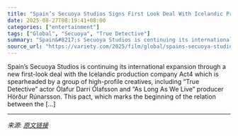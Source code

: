 ```yaml
---
title: "Spain’s Secuoya Studios Signs First Look Deal With Icelandic Production Banner Act4 Led by ‘True Detective’ Actor Ólafur Darri Ólafsson, Among Others (EXCLUSIVE)"
date: 2025-08-27T08:19:41+08:00
categories: ["entertainment"]
tags: ["Global", "Secuoya", "True Detective"]
summary: "Spain&#8217;s Secuoya Studios is continuing its international expansion through a new first-look deal with the Icelandic production company Act4 which is spearheaded by a group of high-profile creativ"
source_url: "https://variety.com/2025/film/global/spains-secuoya-studios-first-look-deal-iceland-act4-1236499357/"
---
```


Spain&#8217;s Secuoya Studios is continuing its international expansion through a new first-look deal with the Icelandic production company Act4 which is spearheaded by a group of high-profile creatives, including “True Detective” actor Ólafur Darri Ólafsson and “As Long As We Live” producer Hörður Rúnarsson. This pact, which marks the beginning of the relation between the [&#8230;]

---

*来源: [原文链接](https://variety.com/2025/film/global/spains-secuoya-studios-first-look-deal-iceland-act4-1236499357/)*
